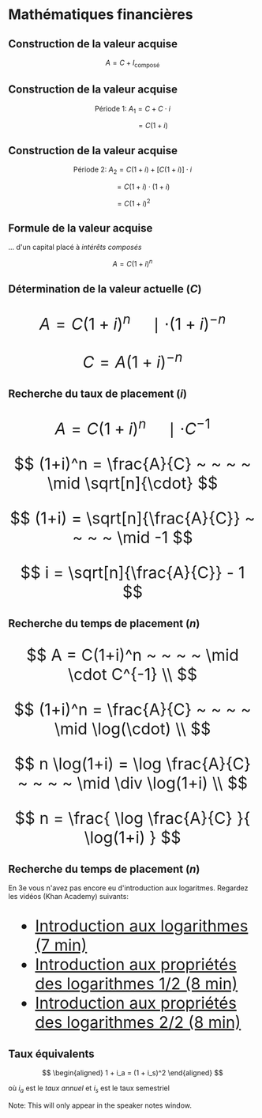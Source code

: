 # Mathématiques financières


## Construction de la valeur acquise

$$
A = C + I_{\text{composé}} 
$$


## Construction de la valeur acquise

$$
\mbox{Période 1:    }  A_1 = C + C \cdot i 
$$

$$
~ ~ ~ ~ ~ ~ ~ ~ ~ ~ ~ ~ ~ ~ ~ ~ ~ ~ ~ ~ = C(1 + i)
$$


## Construction de la valeur acquise

$$
\mbox{Période 2:    }  A_2 = C(1 + i) + [C(1 + i)] \cdot i 
$$

$$
~ ~ ~ ~ ~ ~ ~ ~ ~ ~ = C(1 + i) \cdot (1 + i)
$$

$$
= C(1 + i)^2
$$


## Formule de la valeur acquise 

... d'un capital placé à *intérêts composés*

$$
A = C(1+i)^n 
$$


## Détermination de la valeur actuelle ($C$)

<font size="6">

$$
A = C(1+i)^n  ~ ~ ~ ~ \mid \cdot (1+i)^{-n}  
$$

$$
C = A(1+i)^{-n}  
$$

</font>


## Recherche du taux de placement ($i$)

<font size="6">

$$
A = C(1+i)^n  ~ ~ ~ ~ \mid \cdot C^{-1}
$$

$$
(1+i)^n = \frac{A}{C} ~ ~ ~ ~ \mid \sqrt[n]{\cdot}  
$$

$$
(1+i) = \sqrt[n]{\frac{A}{C}} ~ ~ ~ ~ \mid -1 
$$

$$
i = \sqrt[n]{\frac{A}{C}} - 1
$$

</font>


## Recherche du temps de placement ($n$)

<font size="6">

$$
A  = C(1+i)^n  ~ ~ ~ ~ \mid \cdot C^{-1}  \\
$$

$$
(1+i)^n  = \frac{A}{C} ~ ~ ~ ~ \mid \log(\cdot)  \\
$$

$$
n \log(1+i)  = \log \frac{A}{C} ~ ~ ~ ~  \mid \div \log(1+i) \\
$$

$$
n  = \frac{ \log \frac{A}{C} }{ \log(1+i) }
$$ 

</font>


## Recherche du temps de placement ($n$)

En 3e vous n'avez pas encore eu d'introduction aux logaritmes. Regardez les vidéos (Khan Academy) suivants:
<font size="6">

- [Introduction aux logarithmes (7 min)](https://www.youtube.com/watch?v=D9fovL5H7GI)
- [Introduction aux propriétés des logarithmes 1/2 (8 min)](https://www.youtube.com/watch?v=69SO_oxK0vI)
- [Introduction aux propriétés des logarithmes 2/2 (8 min)](https://www.youtube.com/watch?v=FQlQVphVg_k)

</font>


##  Taux équivalents 

$$
\begin{aligned}
1 + i_a = (1 + i_s)^2
\end{aligned}
$$

où $i_a$ est le _taux annuel_ et $i_s$ est le taux semestriel

Note: This will only appear in the speaker notes window.





